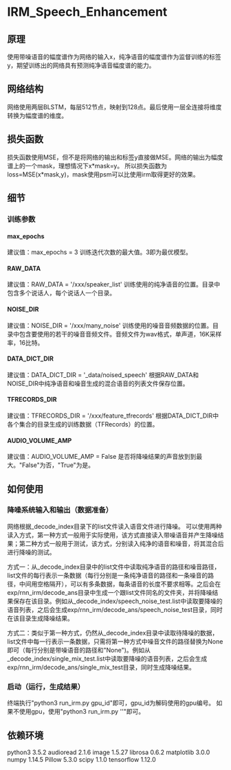 # IRM_Speech_Enhancement
## 原理
使用带噪语音的幅度谱作为网络的输入x，纯净语音的幅度谱作为监督训练的标签y，期望训练出的网络具有预测纯净语音幅度谱的能力。
## 网络结构
网络使用两层BLSTM，每层512节点，映射到128点。最后使用一层全连接将维度转换为幅度谱的维度。
## 损失函数
损失函数使用MSE，但不是将网络的输出和标签y直接做MSE。网络的输出为幅度谱上的一个mask，理想情况下x\*mask=y。
所以损失函数为loss=MSE(x\*mask,y)，mask使用psm可以比使用irm取得更好的效果。
## 细节
### 训练参数
#### max_epochs
建议值：max_epochs = 3
训练迭代次数的最大值。3即为最优模型。
#### RAW_DATA
建议值：RAW_DATA = '/xxx/speaker_list'
训练使用的纯净语音的位置。目录中包含多个说话人，每个说话人一个目录。
#### NOISE_DIR
建议值：NOISE_DIR = '/xxx/many_noise'
训练使用的噪音音频数据的位置。目录中包含要使用的若干的噪音音频文件。音频文件为wav格式，单声道，16K采样率，16比特。
#### DATA_DICT_DIR
建议值：DATA_DICT_DIR = '_data/noised_speech'
根据RAW_DATA和NOISE_DIR中纯净语音和噪音生成的混合语音的列表文件保存位置。
#### TFRECORDS_DIR
建议值：TFRECORDS_DIR = '/xxx/feature_tfrecords'
根据DATA_DICT_DIR中各个集合的目录生成的训练数据（TFRecords）的位置。
#### AUDIO_VOLUME_AMP
建议值：AUDIO_VOLUME_AMP = False
是否将降噪结果的声音放到到最大。"False"为否，"True"为是。


## 如何使用
### 降噪系统输入和输出（数据准备）
网络根据_decode_index目录下的list文件读入语音文件进行降噪。
可以使用两种读入方式，第一种方式一般用于实际使用，该方式直接读入带噪语音并产生降噪结果；第二种方式一般用于测试，该方式，分别读入纯净的语音和噪音，将其混合后进行降噪的测试。

方式一：从_decode_index目录中的list文件中读取纯净语音的路径和噪音路径，list文件的每行表示一条数据（每行分别是一条纯净语音的路径和一条噪音的路径，中间用空格隔开），可以有多条数据，每条语音的长度不要求相等。之后会在exp/rnn_irm/decode_ans目录中生成一个跟list文件同名的文件夹，并将降噪结果保存在该目录。例如从_decode_index/speech_noise_test.list中读取要降噪的语音列表，之后会生成exp/rnn_irm/decode_ans/speech_noise_test目录，同时在该目录生成降噪结果。

方式二：类似于第一种方式，仍然从_decode_index目录中读取待降噪的数据，list文件中每一行表示一条数据，只需将第一种方式中噪音文件的路径替换为None即可（每行分别是带噪语音的路径和"None")。例如从_decode_index/single_mix_test.list中读取要降噪的语音列表，之后会生成exp/rnn_irm/decode_ans/single_mix_test目录，同时生成降噪结果。

### 启动（运行，生成结果）
终端执行"python3 run_irm.py gpu_id"即可，gpu_id为解码使用的gpu编号。
如果不使用gpu，使用"python3 run_irm.py ''"即可。

## 依赖环境
python3             3.5.2
audioread           2.1.6
image               1.5.27
librosa             0.6.2
matplotlib          3.0.0
numpy               1.14.5
Pillow              5.3.0
scipy               1.1.0
tensorflow          1.12.0
